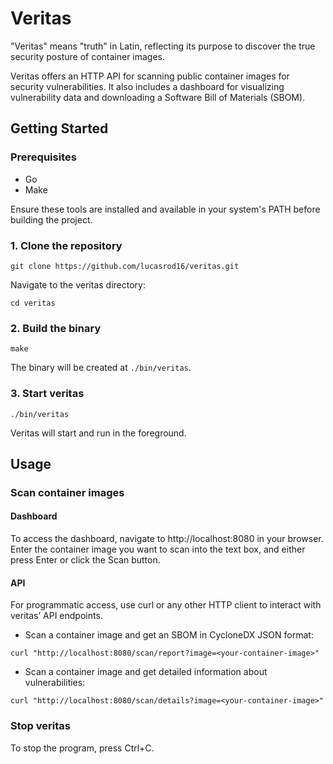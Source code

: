 # Veritas

"Veritas" means "truth" in Latin, reflecting its purpose to discover the true security posture of container images.

Veritas offers an HTTP API for scanning public container images for security vulnerabilities. It also includes a dashboard for visualizing vulnerability data and downloading a Software Bill of Materials (SBOM).

## Getting Started

### Prerequisites

- Go
- Make

Ensure these tools are installed and available in your system's PATH before building the project.

### 1. Clone the repository

```shell
git clone https://github.com/lucasrod16/veritas.git
```

Navigate to the veritas directory:

```shell
cd veritas
```

### 2. Build the binary

```shell
make
```

The binary will be created at `./bin/veritas`.

### 3. Start veritas

```shell
./bin/veritas
```

Veritas will start and run in the foreground.

## Usage

### Scan container images

#### Dashboard

To access the dashboard, navigate to http://localhost:8080 in your browser. Enter the container image you want to scan into the text box, and either press Enter or click the Scan button.

#### API

For programmatic access, use curl or any other HTTP client to interact with veritas’ API endpoints.

- Scan a container image and get an SBOM in CycloneDX JSON format:

```shell
curl "http://localhost:8080/scan/report?image=<your-container-image>"
```

- Scan a container image and get detailed information about vulnerabilities:

```shell
curl "http://localhost:8080/scan/details?image=<your-container-image>"
```

### Stop veritas

To stop the program, press Ctrl+C.

